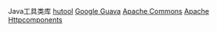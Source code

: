 Java工具类库
[hutool](https://github.com/looly/hutool)
[Google Guava](https://github.com/google/guava)
[Apache Commons](https://github.com/search?q=Apache+Commons)
[Apache Httpcomponents](https://github.com/search?q=Apache+Httpcomponents)